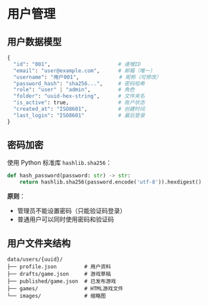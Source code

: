 # 用户管理

## 用户数据模型

```python
{
  "id": "001",                      # 递增ID
  "email": "user@example.com",      # 邮箱（唯一）
  "username": "用户001",             # 昵称（可修改）
  "password_hash": "sha256...",     # 密码哈希
  "role": "user" | "admin",         # 角色
  "folder": "uuid-hex-string",      # 文件夹名
  "is_active": true,                # 账户状态
  "created_at": "ISO8601",          # 创建时间
  "last_login": "ISO8601"           # 最后登录
}
```

## 密码加密

使用 Python 标准库 `hashlib.sha256`：

```python
def hash_password(password: str) -> str:
    return hashlib.sha256(password.encode('utf-8')).hexdigest()
```

**原则**：
- 管理员不能设置密码（只能验证码登录）
- 普通用户可以同时使用密码和验证码

## 用户文件夹结构

```
data/users/{uuid}/
├── profile.json         # 用户资料
├── drafts/game.json     # 游戏草稿
├── published/game.json  # 已发布游戏
├── games/               # HTML游戏文件
└── images/              # 缩略图
```

